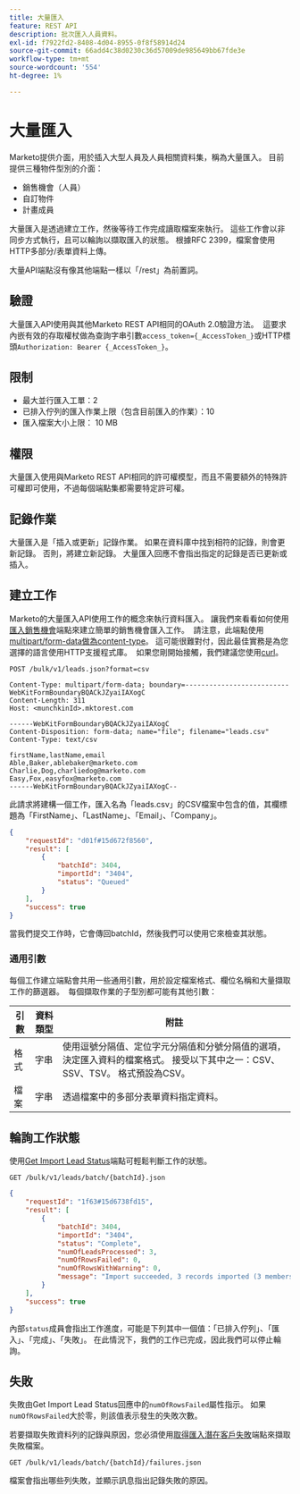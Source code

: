 ```yaml
---
title: 大量匯入
feature: REST API
description: 批次匯入人員資料。
exl-id: f7922fd2-8408-4d04-8955-0f8f58914d24
source-git-commit: 66add4c38d0230c36d57009de985649bb67fde3e
workflow-type: tm+mt
source-wordcount: '554'
ht-degree: 1%

---
```


# 大量匯入

Marketo提供介面，用於插入大型人員及人員相關資料集，稱為大量匯入。 目前提供三種物件型別的介面：

- 銷售機會（人員）
- 自訂物件
- 計畫成員

大量匯入是透過建立工作，然後等待工作完成讀取檔案來執行。 這些工作會以非同步方式執行，且可以輪詢以擷取匯入的狀態。 根據RFC 2399，檔案會使用HTTP多部分/表單資料上傳。

大量API端點沒有像其他端點一樣以「/rest」為前置詞。

## 驗證

大量匯入API使用與其他Marketo REST API相同的OAuth 2.0驗證方法。  這要求內嵌有效的存取權杖做為查詢字串引數`access_token={_AccessToken_}`或HTTP標頭`Authorization: Bearer {_AccessToken_}`。

## 限制

- 最大並行匯入工單：2
- 已排入佇列的匯入作業上限（包含目前匯入的作業）：10
- 匯入檔案大小上限： 10 MB

## 權限

大量匯入使用與Marketo REST API相同的許可權模型，而且不需要額外的特殊許可權即可使用，不過每個端點集都需要特定許可權。

## 記錄作業

大量匯入是「插入或更新」記錄作業。 如果在資料庫中找到相符的記錄，則會更新記錄。 否則，將建立新記錄。 大量匯入回應不會指出指定的記錄是否已更新或插入。

## 建立工作

Marketo的大量匯入API使用工作的概念來執行資料匯入。 讓我們來看看如何使用[匯入銷售機會](https://developer.adobe.com/marketo-apis/api/mapi/#tag/Bulk-Import-Leads/operation/importLeadUsingPOST)端點來建立簡單的銷售機會匯入工作。  請注意，此端點使用[multipart/form-data做為content-type](https://www.w3.org/Protocols/rfc1341/7_2_Multipart.html)。 這可能很難對付，因此最佳實務是為您選擇的語言使用HTTP支援程式庫。  如果您剛開始接觸，我們建議您使用[curl](https://curl.se/)。

```
POST /bulk/v1/leads.json?format=csv
```

```
Content-Type: multipart/form-data; boundary=--------------------------WebKitFormBoundaryBQACkJZyaiIAXogC
Content-Length: 311
Host: <munchkinId>.mktorest.com
```

```
------WebKitFormBoundaryBQACkJZyaiIAXogC
Content-Disposition: form-data; name="file"; filename="leads.csv"
Content-Type: text/csv

firstName,lastName,email
Able,Baker,ablebaker@marketo.com
Charlie,Dog,charliedog@marketo.com
Easy,Fox,easyfox@marketo.com
------WebKitFormBoundaryBQACkJZyaiIAXogC--
```

此請求將建構一個工作，匯入名為「leads.csv」的CSV檔案中包含的值，其欄標題為「FirstName」、「LastName」、「Email」、「Company」。

```json
{
    "requestId": "d01f#15d672f8560",
    "result": [
        {
            "batchId": 3404,
            "importId": "3404",
            "status": "Queued"
        }
    ],
    "success": true
}
```

當我們提交工作時，它會傳回batchId，然後我們可以使用它來檢查其狀態。

### 通用引數

每個工作建立端點會共用一些通用引數，用於設定檔案格式、欄位名稱和大量擷取工作的篩選器。  每個擷取作業的子型別都可能有其他引數：

| 引數 | 資料類型 | 附註 |
|---|---|---|
| 格式 | 字串 | 使用逗號分隔值、定位字元分隔值和分號分隔值的選項，決定匯入資料的檔案格式。 接受以下其中之一：CSV、SSV、TSV。 格式預設為CSV。 |
| 檔案 | 字串 | 透過檔案中的多部分表單資料指定資料。 |


## 輪詢工作狀態

使用[Get Import Lead Status](https://developer.adobe.com/marketo-apis/api/mapi/#tag/Bulk-Import-Leads/operation/getImportLeadStatusUsingGET)端點可輕鬆判斷工作的狀態。

```
GET /bulk/v1/leads/batch/{batchId}.json
```

```json
{
    "requestId": "1f63#15d6738fd15",
    "result": [
        {
            "batchId": 3404,
            "importId": "3404",
            "status": "Complete",
            "numOfLeadsProcessed": 3,
            "numOfRowsFailed": 0,
            "numOfRowsWithWarning": 0,
            "message": "Import succeeded, 3 records imported (3 members)"
        }
    ],
    "success": true
}
```

內部`status`成員會指出工作進度，可能是下列其中一個值：「已排入佇列」、「匯入」、「完成」、「失敗」。 在此情況下，我們的工作已完成，因此我們可以停止輪詢。

## 失敗

失敗由Get Import Lead Status回應中的`numOfRowsFailed`屬性指示。 如果`numOfRowsFailed`大於零，則該值表示發生的失敗次數。

若要擷取失敗資料列的記錄與原因，您必須使用[取得匯入潛在客戶失敗](https://developer.adobe.com/marketo-apis/api/mapi/#tag/Bulk-Import-Leads/operation/getImportLeadFailuresUsingGET)端點來擷取失敗檔案。

```
GET /bulk/v1/leads/batch/{batchId}/failures.json
```

檔案會指出哪些列失敗，並顯示訊息指出記錄失敗的原因。
